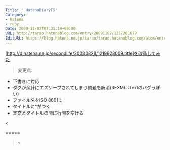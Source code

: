 ```yaml
---
Title: ' HatenaDiaryFS'
Category:
- hatena
- ruby
Date: 2009-11-02T07:31:19+09:00
URL: http://tarao.hatenablog.com/entry/20091102/1257201079
EditURL: https://blog.hatena.ne.jp/tarao/tarao.hatenablog.com/atom/entry/6653586347149236402
---
```


[http://d.hatena.ne.jp/secondlife/20080828/1219928009:title]を改造してみた.

><dl><dt>変更点:</dt><dd>
- 下書きに対応
- タグが余計にエスケープされてしまう問題を解消(REXML::Textのバグっぽい)
- ファイル名をISO 8601に
- タイトルに*がつく
- 本文とタイトルの間に行間を空ける
</dd></dl><

=====
><script src="http://gist.github.com/224325.js"></script><
